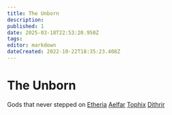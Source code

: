 ```yaml
---
title: The Unborn
description: 
published: 1
date: 2025-03-18T22:53:20.950Z
tags: 
editor: markdown
dateCreated: 2022-10-22T18:35:23.408Z
---
```


# The Unborn
Gods that never stepped on [Etheria](/i/15)
[Aelfar](/i/34)
[Tophix](/i/32)
[Dithrir](/i/31)